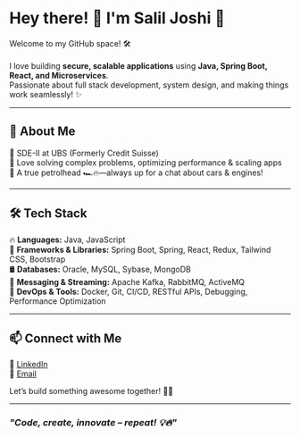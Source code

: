 # Hey there! 👋 I'm Salil Joshi 🚀  

Welcome to my GitHub space! 🛠️ <br/><br/>
I love building **secure, scalable applications** using **Java, Spring Boot, React, and Microservices**.<br/> Passionate about full stack development, system design, and making things work seamlessly! ✨  

---

## 🚀 About Me  
🔹 SDE-II at UBS (Formerly Credit Suisse)<br/>
🔹 Love solving complex problems, optimizing performance & scaling apps<br/>
🔹 A true petrolhead 🏎️🔥—always up for a chat about cars & engines!  


---

## 🛠️ Tech Stack  

🔥 **Languages:** Java, JavaScript  
🚀 **Frameworks & Libraries:** Spring Boot, Spring, React, Redux, Tailwind CSS, Bootstrap  
🛢️ **Databases:** Oracle, MySQL, Sybase, MongoDB  
📩 **Messaging & Streaming:** Apache Kafka, RabbitMQ, ActiveMQ  
🔧 **DevOps & Tools:** Docker, Git, CI/CD, RESTful APIs, Debugging, Performance Optimization  

---


## 📫 Connect with Me  

💼 [LinkedIn](www.linkedin.com/in/sjosh183)  
📧 [Email](salilsj1619@gmail.com)  

Let’s build something awesome together! 🚀💡  

---

### _"Code, create, innovate – repeat! 💡🔥"_
